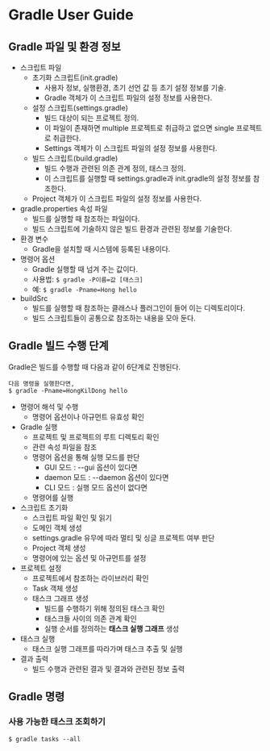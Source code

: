 # Gradle User Guide

## Gradle 파일 및 환경 정보

- 스크립트 파일
    - 초기화 스크립트(init.gradle)
        - 사용자 정보, 실행환경, 초기 선언 값 등 초기 설정 정보를 기술.
        - Gradle 객체가 이 스크립트 파일의 설정 정보를 사용한다.
    - 설정 스크립트(settings.gradle)
        - 빌드 대상이 되는 프로젝트 정의.
        - 이 파일이 존재하면 multiple 프로젝트로 취급하고 없으면 single 프로젝트로 취급한다.
        - Settings 객체가 이 스크립트 파일의 설정 정보를 사용한다.
    - 빌드 스크립트(build.gradle)
        - 빌드 수행과 관련된 의존 관계 정의, 태스크 정의.
        - 이 스크립트를 실행할 때 settings.gradle과 init.gradle의 설정 정보를 참조한다.
    - Project 객체가 이 스크립트 파일의 설정 정보를 사용한다.
- gradle.properties 속성 파일
    - 빌드를 실행할 때 참조하는 파일이다.
    - 빌드 스크립트에 기술하지 않은 빌드 환경과 관련된 정보를 기술한다.
- 환경 변수
    - Gradle을 설치할 때 시스템에 등록된 내용이다.
- 명령어 옵션
    - Gradle 실행할 때 넘겨 주는 값이다.
    - 사용법: `$ gradle -P이름=값 [태스크]`
    - 예: `$ gradle -Pname=Hong hello`
- buildSrc
    - 빌드를 실행할 때 참조하는 클래스나 플러그인이 들어 이는 디렉토리이다.
    - 빌드 스크립트들이 공통으로 참조하는 내용을 모아 둔다.

## Gradle 빌드 수행 단계

Gradle은 빌드를 수행할 때 다음과 같이 6단계로 진행된다.

```
다음 명령을 실행한다면,
$ gradle -Pname=HongKilDong hello
```

- 명령어 해석 및 수행
    - 명령어 옵션이나 아규먼트 유효성 확인
- Gradle 실행
    - 프로젝트 및 프로젝트의 루트 디렉토리 확인
    - 관련 속성 파일을 참조
    - 명령어 옵션을 통해 실행 모드를 판단
        - GUI 모드 : --gui 옵션이 있다면
        - daemon 모드 : --daemon 옵션이 있다면
        - CLI 모드 : 실행 모드 옵션이 없다면
    - 명령어를 실행
- 스크립트 초기화
    - 스크립트 파일 확인 및 읽기
    - 도메인 객체 생성
    - settings.gradle 유무에 따라 멀티 및 싱글 프로젝트 여부 판단
    - Project 객체 생성
    - 명령어에 있는 옵션 및 아규먼트를 설정
- 프로젝트 설정 
    - 프로젝트에서 참조하는 라이브러리 확인
    - Task 객체 생성
    - 태스크 그래프 생성
        - 빌드를 수행하기 위해 정의된 태스크 확인
        - 태스크들 사이의 의존 관계 확인
        - 실행 순서를 정의하는 **태스크 실행 그래프** 생성
- 태스크 실행
    - 태스크 실행 그래프를 따라가며 태스크 추출 및 실행 
- 결과 출력
    - 빌드 수행과 관련된 결과 및 결과와 관련된 정보 출력

## Gradle 명령

### 사용 가능한 태스크 조회하기

```
$ gradle tasks --all
```


